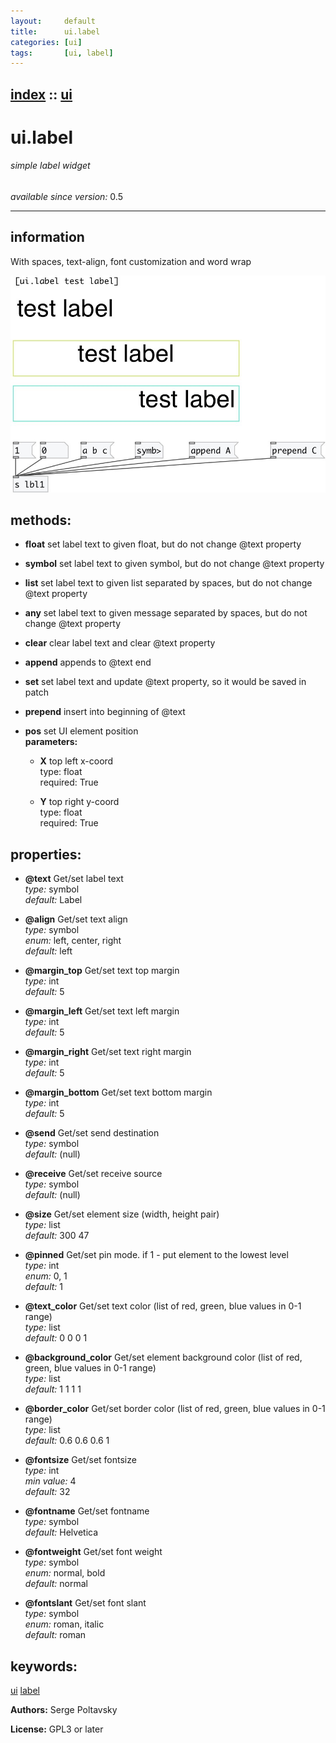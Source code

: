 ```yaml
---
layout:     default
title:      ui.label
categories: [ui]
tags:       [ui, label]
---
```

[index](index.html) :: [ui](category_ui.html)
---

# ui.label

###### simple label widget

*available since version:* 0.5

---


## information
With spaces, text-align, font customization and word wrap


[![example](../examples/img/ui.label.jpg)](../examples/pd/ui.label.pd)





## methods:

* **float**
set label text to given float, but do not change @text property<br>

* **symbol**
set label text to given symbol, but do not change @text property<br>

* **list**
set label text to given list separated by spaces, but do not change @text
property<br>

* **any**
set label text to given message separated by spaces, but do not change @text
property<br>

* **clear**
clear label text and clear @text property<br>

* **append**
appends to @text end<br>

* **set**
set label text and update @text property, so it would be saved in patch<br>

* **prepend**
insert into beginning of @text<br>

* **pos**
set UI element position<br>
  __parameters:__
  - **X** top left x-coord<br>
    type: float <br>
    required: True <br>

  - **Y** top right y-coord<br>
    type: float <br>
    required: True <br>




## properties:

* **@text** 
Get/set label text<br>
_type:_ symbol<br>
_default:_ Label<br>

* **@align** 
Get/set text align<br>
_type:_ symbol<br>
_enum:_ left, center, right<br>
_default:_ left<br>

* **@margin_top** 
Get/set text top margin<br>
_type:_ int<br>
_default:_ 5<br>

* **@margin_left** 
Get/set text left margin<br>
_type:_ int<br>
_default:_ 5<br>

* **@margin_right** 
Get/set text right margin<br>
_type:_ int<br>
_default:_ 5<br>

* **@margin_bottom** 
Get/set text bottom margin<br>
_type:_ int<br>
_default:_ 5<br>

* **@send** 
Get/set send destination<br>
_type:_ symbol<br>
_default:_ (null)<br>

* **@receive** 
Get/set receive source<br>
_type:_ symbol<br>
_default:_ (null)<br>

* **@size** 
Get/set element size (width, height pair)<br>
_type:_ list<br>
_default:_ 300 47<br>

* **@pinned** 
Get/set pin mode. if 1 - put element to the lowest level<br>
_type:_ int<br>
_enum:_ 0, 1<br>
_default:_ 1<br>

* **@text_color** 
Get/set text color (list of red, green, blue values in 0-1 range)<br>
_type:_ list<br>
_default:_ 0 0 0 1<br>

* **@background_color** 
Get/set element background color (list of red, green, blue values in 0-1 range)<br>
_type:_ list<br>
_default:_ 1 1 1 1<br>

* **@border_color** 
Get/set border color (list of red, green, blue values in 0-1 range)<br>
_type:_ list<br>
_default:_ 0.6 0.6 0.6 1<br>

* **@fontsize** 
Get/set fontsize<br>
_type:_ int<br>
_min value:_ 4<br>
_default:_ 32<br>

* **@fontname** 
Get/set fontname<br>
_type:_ symbol<br>
_default:_ Helvetica<br>

* **@fontweight** 
Get/set font weight<br>
_type:_ symbol<br>
_enum:_ normal, bold<br>
_default:_ normal<br>

* **@fontslant** 
Get/set font slant<br>
_type:_ symbol<br>
_enum:_ roman, italic<br>
_default:_ roman<br>







## keywords:

[ui](keywords/ui.html)
[label](keywords/label.html)






**Authors:** Serge Poltavsky




**License:** GPL3 or later





